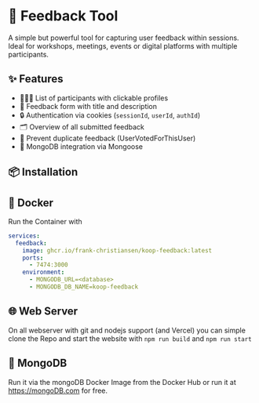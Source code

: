 # 💬 Feedback Tool

A simple but powerful tool for capturing user feedback within sessions. Ideal for workshops, meetings, events or digital platforms with multiple participants.

## ✨ Features

- 🧑‍🤝‍🧑 List of participants with clickable profiles
- 📝 Feedback form with title and description
- 🔒 Authentication via cookies (`sessionId`, `userId`, `authId`)
- 🗂️ Overview of all submitted feedback
- 🚫 Prevent duplicate feedback (UserVotedForThisUser)
- 🧠 MongoDB integration via Mongoose

## 📦 Installation

## 🐋 Docker

Run the Container with 
```yml
services:
  feedback:
    image: ghcr.io/frank-christiansen/koop-feedback:latest
    ports: 
      - 7474:3000
    environment:
      - MONGODB_URL=<database>
      - MONGODB_DB_NAME=koop-feedback
```

## 🌐 Web Server

On all webserver with git and nodejs support (and Vercel) you can simple clone the Repo and start the website with ``npm run build`` and ``npm run start``

## 🍃 MongoDB
Run it via the mongoDB Docker Image from the Docker Hub or run it at https://mongoDB.com for free.
